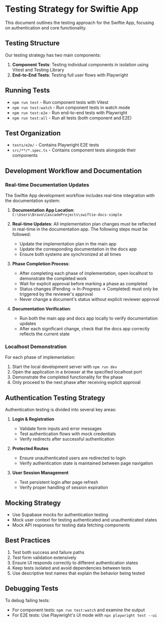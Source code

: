 # Testing Strategy for Swiftie App

This document outlines the testing approach for the Swiftie App, focusing on authentication and core functionality.

## Testing Structure

Our testing strategy has two main components:

1. **Component Tests**: Testing individual components in isolation using Vitest and Testing Library
2. **End-to-End Tests**: Testing full user flows with Playwright

## Running Tests

- `npm run test` - Run component tests with Vitest
- `npm run test:watch` - Run component tests in watch mode
- `npm run test:e2e` - Run end-to-end tests with Playwright
- `npm run test:all` - Run all tests (both component and E2E)

## Test Organization

- `tests/e2e/` - Contains Playwright E2E tests
- `src/**/*.spec.ts` - Contains component tests alongside their components

## Development Workflow and Documentation

### Real-time Documentation Updates

The Swiftie App development workflow includes real-time integration with the documentation system:

1. **Documentation App Location**: `C:\Users\Bravo\CascadeProjects\swiftie-docs-simple`
   
2. **Real-time Updates**: All implementation plan changes must be reflected in real-time in the documentation app. The following steps must be followed:
   - Update the implementation plan in the main app
   - Update the corresponding documentation in the docs app
   - Ensure both systems are synchronized at all times

3. **Phase Completion Process**:
   - After completing each phase of implementation, open localhost to demonstrate the completed work
   - Wait for explicit approval before marking a phase as completed
   - Status changes (Pending → In-Progress → Completed) must only be triggered by the reviewer's approval
   - Never change a document's status without explicit reviewer approval

4. **Documentation Verification**:
   - Run both the main app and docs app locally to verify documentation updates
   - After each significant change, check that the docs app correctly reflects the current state

### Localhost Demonstration

For each phase of implementation:

1. Start the local development server with `npm run dev`
2. Open the application in a browser at the specified localhost port
3. Demonstrate the completed functionality for the phase
4. Only proceed to the next phase after receiving explicit approval

## Authentication Testing Strategy

Authentication testing is divided into several key areas:

1. **Login & Registration**
   - Validate form inputs and error messages
   - Test authentication flows with mock credentials
   - Verify redirects after successful authentication

2. **Protected Routes**
   - Ensure unauthenticated users are redirected to login
   - Verify authentication state is maintained between page navigation

3. **User Session Management**
   - Test persistent login after page refresh
   - Verify proper handling of session expiration

## Mocking Strategy

- Use Supabase mocks for authentication testing
- Mock user context for testing authenticated and unauthenticated states
- Mock API responses for testing data fetching components

## Best Practices

1. Test both success and failure paths
2. Test form validation extensively
3. Ensure UI responds correctly to different authentication states
4. Keep tests isolated and avoid dependencies between tests
5. Use descriptive test names that explain the behavior being tested

## Debugging Tests

To debug failing tests:
- For component tests: `npm run test:watch` and examine the output
- For E2E tests: Use Playwright's UI mode with `npx playwright test --ui`
